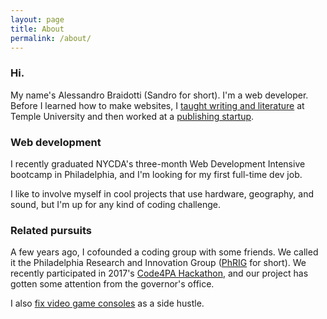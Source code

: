 ```yaml
---
layout: page
title: About
permalink: /about/
---
```


### Hi.

My name's Alessandro Braidotti (Sandro for short). I'm a web developer.
Before I learned how to make websites, I [taught writing and literature](http://www.ratemyprofessors.com/ShowRatings.jsp?tid=1321388) at Temple University and then worked at a [publishing startup](http://www.bookbaby.com).

### Web development

I recently graduated NYCDA's three-month Web Development Intensive bootcamp in Philadelphia, and I'm looking for my first full-time dev job.

I like to involve myself in cool projects that use hardware, geography, and sound, but I'm up for any kind of coding challenge.

### Related pursuits

A few years ago, I cofounded a coding group with some friends. We called it the Philadelphia Research and Innovation Group ([PhRIG](https://phrig.github.io/) for short). We recently participated in 2017's [Code4PA Hackathon](https://technical.ly/philly/2017/11/03/final-projects-code4pa-hackathon/), and our project has gotten some attention from the governor's office.

I also [fix video game consoles](#) as a side hustle.
